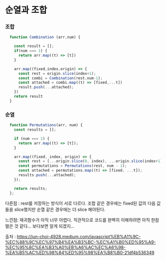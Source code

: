 # 순열과 조합


### 조합

```javascript
  function Combination (arr,num) {

    const result = [];
    if(num === 1) {
      return arr.map((t) => [t])
    }

    arr.map((fixed,index,origin) => {
      const rest = origin.slice(index+1);
      const combi = Combination(rest,num-1);
      const attached = combi.map((t) => [fixed,...t])
      result.push(...attached);
    })
    return result
  }
```




### 순열

```javascript
  function Permutations(arr, num) {
    const results = [];

    if (num === 1) {
      return arr.map((t) => [t]);
    }

    arr.map((fixed, index, origin) => {
      const rest = [...origin.slice(0, index), ...origin.slice(index+1)]
      const permutations = Permutations(rest, num - 1);
      const attached = permutations.map((t) => [fixed, ...t]);
      results.push(...attached);
    });

    return results;
  };
```  



다른점 : rest를 저장하는 방식이 서로 다르다. 조합 같은 경우에는 fixed된 값의 다음 값들을 slice했지만 순열 같은 경우에는 더 slice 해야된다.


느낀점: 재귀함수가 아직 너무 어렵다. 직관적으로 코드를 완벽히 이해하려면 아직 한참 멀은 것 같다...
보다보면 알게 되겠지...


출처 : https://jun-choi-4928.medium.com/javascript%EB%A1%9C-%EC%88%9C%EC%97%B4%EA%B3%BC-%EC%A1%B0%ED%95%A9-%EC%95%8C%EA%B3%A0%EB%A6%AC%EC%A6%98-%EA%B5%AC%ED%98%84%ED%95%98%EA%B8%B0-21df4b536349
